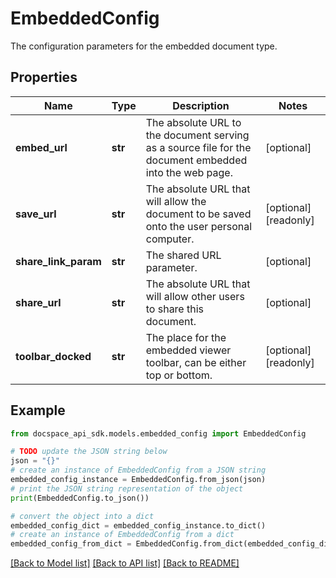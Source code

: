 # EmbeddedConfig
The configuration parameters for the embedded document type.

## Properties

Name | Type | Description | Notes
------------ | ------------- | ------------- | -------------
**embed_url** | **str** | The absolute URL to the document serving as a source file for the document embedded into the web page. | [optional] 
**save_url** | **str** | The absolute URL that will allow the document to be saved onto the user personal computer. | [optional] [readonly] 
**share_link_param** | **str** | The shared URL parameter. | [optional] 
**share_url** | **str** | The absolute URL that will allow other users to share this document. | [optional] 
**toolbar_docked** | **str** | The place for the embedded viewer toolbar, can be either top or bottom. | [optional] [readonly] 

## Example

```python
from docspace_api_sdk.models.embedded_config import EmbeddedConfig

# TODO update the JSON string below
json = "{}"
# create an instance of EmbeddedConfig from a JSON string
embedded_config_instance = EmbeddedConfig.from_json(json)
# print the JSON string representation of the object
print(EmbeddedConfig.to_json())

# convert the object into a dict
embedded_config_dict = embedded_config_instance.to_dict()
# create an instance of EmbeddedConfig from a dict
embedded_config_from_dict = EmbeddedConfig.from_dict(embedded_config_dict)
```
[[Back to Model list]](../README.md#documentation-for-models) [[Back to API list]](../README.md#documentation-for-api-endpoints) [[Back to README]](../README.md)


